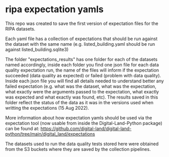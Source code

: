 # ripa expectation yamls

This repo was created to save the first version of expectation files for the RIPA datasets.

Each yaml file has a collection of expectations that should be run against the dataset with the same name (e.g. listed_building.yaml should be run against listed_building.sqlite3)

The folder "expectations_results" has one folder for each of the datasets named accordingly, inside each folder you find one json file for each data quality expectation run, the name of the files will inform if the expectation succeeded (data quality as expected) or failed (problem with data quality). Inside each json file you will find all details needed to understand better any failed expectation (e.g. what was the dataset, what was the expectation, what exactly were the arguments passed to the expectation, what exactly was expected and what exactly was found, etc). The results saved in this folder reflect the status of the data as it was in the versions used when writting the expectations (15 Aug 2022).

More information about how expectation yamls should be used via the expectation tool (now usable from inside the Digital-Land-Python package) can be found at: https://github.com/digital-land/digital-land-python/tree/main/digital_land/expectations

The datasets used to run the data quality tests stored here were obtained from the S3 buckets where they are saved by the collection pipelines.
